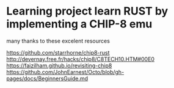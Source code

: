 
# Learning project learn RUST by implementing a CHIP-8 emu

many thanks to these excelent resources

https://github.com/starrhorne/chip8-rust
http://devernay.free.fr/hacks/chip8/C8TECH10.HTM#00E0
https://faizilham.github.io/revisiting-chip8
https://github.com/JohnEarnest/Octo/blob/gh-pages/docs/BeginnersGuide.md

